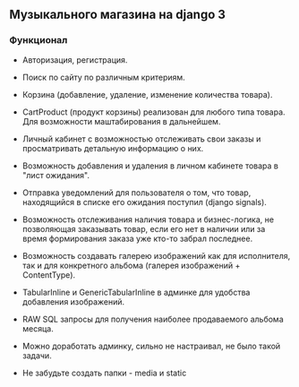## Музыкального магазина на django 3
### Функционал
* Авторизация, регистрация.
* Поиск по сайту по различным критериям.
* Корзина (добавление, удаление, изменение количества товара).
* CartProduct (продукт корзины) реализован для любого типа товара. Для возможности маштабирования в дальнейшем.
* Личный кабинет с возможностью отслеживать свои заказы и просматривать детальную информацию о них.
* Возможность добавления и удаления в личном кабинете товара в "лист ожидания".
* Отправка уведомлений для пользователя о том, что товар, находящийся в списке его ожидания поступил (django signals).
* Возможность отслеживания наличия товара и бизнес-логика, не позволяющая заказывать товар, если его нет в наличии или за время формирования заказа уже кто-то забрал последнее.
* Возможность создавать галерею изображений как для исполнителя, так и для конкретного альбома (галерея изображений + ContentType).
* TabularInline и GenericTabularInline в админке для удобства добавления изображений.
* RAW SQL запросы для получения наиболее продаваемого альбома месяца.
* Можно доработать админку, сильно не настраивал, не было такой задачи.


* Не забудьте создать папки - media и static

